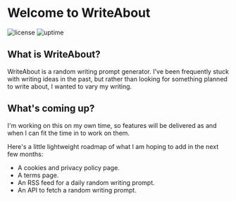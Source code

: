 # Welcome to WriteAbout

![license](https://img.shields.io/github/license/matthewl/writeabout)
![uptime](https://img.shields.io/website?url=https%3A%2F%2Fwriteabout.page)

## What is WriteAbout?

WriteAbout is a random writing prompt generator. I've been frequently stuck with writing ideas in the past, but rather than looking for something planned to write about, I wanted to vary my writing.

## What's coming up?

I'm working on this on my own time, so features will be delivered as and when I can fit the time in to work on them.

Here's a little lightweight roadmap of what I am hoping to add in the next few months:

- A cookies and privacy policy page.
- A terms page.
- An RSS feed for a daily random writing prompt.
- An API to fetch a random writing prompt.
